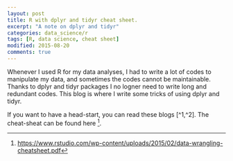 ```yaml
---
layout: post
title: R with dplyr and tidyr cheat sheet.
excerpt: "A note on dplyr and tidyr"
categories: data_science/r
tags: [R, data science, cheat sheet]
modified: 2015-08-20
comments: true
---
```


Whenever I used R for my data analyses, I had to write a lot of codes to manipulate my data, and sometimes the codes cannot be maintainable.  Thanks to dplyr and tidyr packages I no logner need to write long and redundant codes. This blog is where I write some tricks of using dplyr and tidyr. 

If you want to have a head-start, you can read these blogs [^1,^2]. The cheat-sheat can be found here [^3].

[^1]: <http://www.onthelambda.com/2014/02/10/how-dplyr-replaced-my-most-common-r-idioms/>
[^2]: <http://blog.rstudio.org/2014/07/22/introducing-tidyr/>
[^3]: <https://www.rstudio.com/wp-content/uploads/2015/02/data-wrangling-cheatsheet.pdf>

